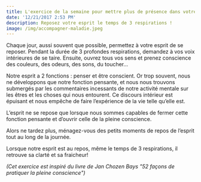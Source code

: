 ```yaml
---
title: L'exercice de la semaine pour mettre plus de présence dans votre quotidien
date: '12/21/2017 2:53 PM'
description: Reposez votre esprit le temps de 3 respirations !
image: /img/accompagner-maladie.jpeg
---
```

Chaque jour, aussi souvent que possible, permettez à votre esprit de se reposer. Pendant la durée de 3 profondes respirations, demandez à vos voix intérieures de se taire. Ensuite, ouvrez tous vos sens et prenez conscience des couleurs, des odeurs, des sons, du toucher…

Notre esprit a 2 fonctions : penser et être conscient. Or trop souvent, nous ne développons que notre fonction pensante, et nous nous trouvons submergés par les commentaires incessants de notre activité mentale sur les êtres et les choses qui nous entourent. Ce discours intérieur est épuisant et nous empêche de faire l’expérience de la vie telle qu’elle est.

L’esprit ne se repose que lorsque nous sommes capables de fermer cette fonction pensante et d’ouvrir celle de la pleine conscience.

Alors ne tardez plus, ménagez-vous des petits moments de repos de l’esprit tout au long de la journée.

Lorsque notre esprit est au repos, même le temps de 3 respirations, il retrouve sa clarté et sa fraicheur!

_(Cet exercice est inspiré du livre de Jan Chozen Bays "52 façons de pratiquer la pleine conscience")_

